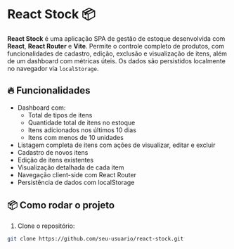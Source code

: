 # React Stock 📦

**React Stock** é uma aplicação SPA de gestão de estoque desenvolvida com **React**, **React Router** e **Vite**. Permite o controle completo de produtos, com funcionalidades de cadastro, edição, exclusão e visualização de itens, além de um dashboard com métricas úteis. Os dados são persistidos localmente no navegador via `localStorage`.

## 🔥 Funcionalidades

- Dashboard com:
  - Total de tipos de itens
  - Quantidade total de itens no estoque
  - Itens adicionados nos últimos 10 dias
  - Itens com menos de 10 unidades
- Listagem completa de itens com ações de visualizar, editar e excluir
- Cadastro de novos itens
- Edição de itens existentes
- Visualização detalhada de cada item
- Navegação client-side com React Router
- Persistência de dados com localStorage


## 📦 Como rodar o projeto

1. Clone o repositório:

```bash
git clone https://github.com/seu-usuario/react-stock.git
